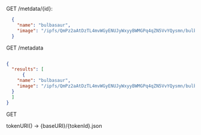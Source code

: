 

GET /metdata/{id}:

```json 
  {
    "name": "bulbasaur",
    "image": "/ipfs/QmPz2aAtDzTL4mvWGyENUJyWxyyBWMGPq4qZN5VvYQysmn/bulbasaur.png"
  }
```

GET /metadata

```json

{
  "results": [
      {
    "name": "bulbasaur",
    "image": "/ipfs/QmPz2aAtDzTL4mvWGyENUJyWxyyBWMGPq4qZN5VvYQysmn/bulbasaur.png"
  }
  ]
}
```

GET 


tokenURI() -> {baseURI}/{tokenId}.json